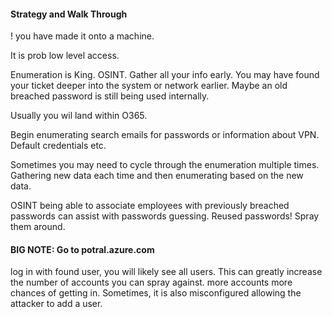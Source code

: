 #### Strategy and Walk Through


! you have made it onto a machine.

It is prob low level access.

Enumeration is King.
OSINT. Gather all your info early. You may have found your ticket deeper into the system or network earlier. Maybe an old breached password is still being used internally.

Usually you wil land within  O365.

Begin enumerating search emails for passwords or information about VPN. Default credentials etc.

Sometimes you may need to cycle through the enumeration multiple times. Gathering new data each time and then enumerating based on the new data.

OSINT being able to associate employees with previously breached passwords can assist with passwords guessing. Reused passwords! Spray them around.

#### BIG NOTE: Go to potral.azure.com
log in with found user, you will likely see all users. This can greatly increase the number of accounts you can spray against. more accounts more chances of getting in.
Sometimes, it is also misconfigured allowing the attacker to add a user.


